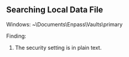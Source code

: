 ## Searching Local Data File

Windows: ~\Documents\Enpass\Vaults\primary

Finding:

1. The security setting is in plain text.